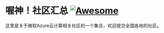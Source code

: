 # 喔神！社区汇总 [![Awesome](https://cdn.rawgit.com/sindresorhus/awesome/d7305f38d29fed78fa85652e3a63e154dd8e8829/media/badge.svg)](https://github.com/sindresorhus/awesome)

这里是关于微软Azure云计算相关社区的一个集合，欢迎提交全国各地的社区。
